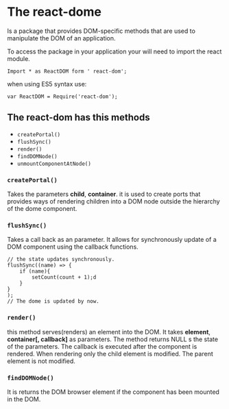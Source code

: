 # The react-dome
Is a package that provides DOM-specific methods that are used to manipulate the DOM of an application.

To access the package in your application your will need to import the react module.

```
Import * as ReactDOM form ' react-dom';
```
when using ES5 syntax use:
```
var ReactDOM = Require('react-dom');
```
## The react-dom has this methods
 - ``` createPortal() ``` 
 - ``` flushSync() ```
 - ``` render() ```
 - ``` findDOMNode() ```
 - ``` unmountComponentAtNode() ```

###  ``` createPortal() ``` 
Takes the parameters **child**, **container**.
it is used to create ports that provides ways of rendering children into a DOM node outside the hierarchy of the dome component.
### ``` flushSync() ```
Takes a call back as an parameter.
It allows for synchronously update of a DOM component using the callback functions.

```
// the state updates synchronously.
flushSync((name) => {
    if (name){
        setCount(count + 1);d
    }
}
);
// The dome is updated by now.
```

### ``` render() ```
this method serves(renders) an element into the DOM.
It takes **element**, **container[, callback]** as parameters.
The method returns NULL s the state of the parameters.
The callback is executed after the component is rendered.
When rendering only the child element is modified. The parent element is not modified.

### ``` findDOMNode() ```
It is returns the DOM browser element if the component has been mounted in the DOM.
